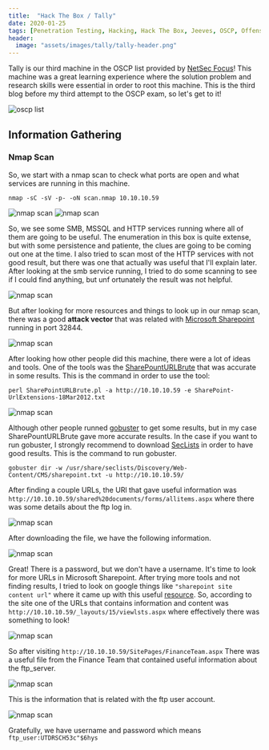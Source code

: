 ```yaml
---
title:  "Hack The Box / Tally"
date: 2020-01-25
tags: [Penetration Testing, Hacking, Hack The Box, Jeeves, OSCP, Offensive Security]
header: 
  image: "assets/images/tally/tally-header.png"
---
```


Tally is our third machine in the OSCP list provided by [NetSec Focus](https://www.netsecfocus.com/)! This machine was a great learning experience where the solution problem and research skills were essential in order to root this machine. This is the third blog before my third attempt to the OSCP exam, so let's get to it!

<img src="{{ site.url }}{{ site.baseurl }}/assets/images/tally/list.jpg" alt="oscp list">

## Information Gathering

### Nmap Scan
So, we start with a nmap scan to check what ports are open and what services are running in this machine. 

```
nmap -sC -sV -p- -oN scan.nmap 10.10.10.59
```
<img src="{{ site.url }}{{ site.baseurl }}/assets/images/tally/nmap1.png" alt="nmap scan">
<img src="{{ site.url }}{{ site.baseurl }}/assets/images/tally/nmap2.png" alt="nmap scan">

So, we see some SMB, MSSQL and HTTP services running where all of them are going to be useful. The enumeration in this box is quite extense, but with some persistence and patiente, the clues are going to be coming out one at the time. I also tried to scan most of the HTTP services with not good result, but there was one that actually was useful that I'll explain later. 
After looking at the smb service running, I tried to do some scanning to see if I could find anything, but unf ortunately the result was not helpful.

<img src="{{ site.url }}{{ site.baseurl }}/assets/images/tally/nmap-smb.png" alt="nmap scan">

But after looking for more resources and things to look up in our nmap scan, there was a good __attack vector__ that was related with [Microsoft Sharepoint](https://support.office.com/en-us/article/what-is-sharepoint-97b915e6-651b-43b2-827d-fb25777f446f) running in port 32844. 

<img src="{{ site.url }}{{ site.baseurl }}/assets/images/tally/attack-vector.png" alt="nmap scan">

After looking how other people did this machine, there were a lot of ideas and tools. One of the tools was the [SharePountURLBrute](https://resources.bishopfox.com/resources/tools/sharepoint-hacking-diggity/attack-tools/) that was accurate in some results. This is the command in order to use the tool:
```
perl SharePointURLBrute.pl -a http://10.10.10.59 -e SharePoint-UrlExtensions-18Mar2012.txt
```
<img src="{{ site.url }}{{ site.baseurl }}/assets/images/tally/sharepoint-urlbrute.png" alt="nmap scan">

Although other people runned [gobuster]() to get some results, but in my case SharePountURLBrute gave more accurate results. In the case if you want to run gobuster, I strongly recommend to download [SecLists](https://github.com/danielmiessler/SecLists) in order to have good results. This is the command to run gobuster. 

```
gobuster dir -w /usr/share/seclists/Discovery/Web-Content/CMS/sharepoint.txt -u http://10.10.10.59/
```

After finding a couple URLs, the URl that gave useful information was ```http://10.10.10.59/shared%20documents/forms/allitems.aspx``` where there was some details about the ftp log in. 

<img src="{{ site.url }}{{ site.baseurl }}/assets/images/tally/ftp-documents.png" alt="nmap scan">

After downloading the file, we have the following information. 

<img src="{{ site.url }}{{ site.baseurl }}/assets/images/tally/ftp-credentials.png" alt="nmap scan">

Great! There is a password, but we don't have a username. It's time to look for more URLs in Microsoft Sharepoint. After trying more tools and not finding results, I tried to look on google things like ```"sharepoint site content url"``` where it came up with this useful [resource](https://docs.microsoft.com/en-us/archive/blogs/how24/famous-sharepoint-urls-locations). So, according to the site one of the URLs that contains information and content was ```http://10.10.10.59/_layouts/15/viewlsts.aspx``` where effectively there was something to look!

<img src="{{ site.url }}{{ site.baseurl }}/assets/images/tally/site-page.png" alt="nmap scan">

So after visiting ```http://10.10.10.59/SitePages/FinanceTeam.aspx``` There was a useful file from the Finance Team that contained useful information about the ftp_server. 

<img src="{{ site.url }}{{ site.baseurl }}/assets/images/tally/site-page-found.png" alt="nmap scan">

This is the information that is related with the ftp user account. 

<img src="{{ site.url }}{{ site.baseurl }}/assets/images/tally/ftp-user-account.png" alt="nmap scan">

Gratefully, we have username and password which means ```ftp_user:UTDRSCH53c"$6hys```

